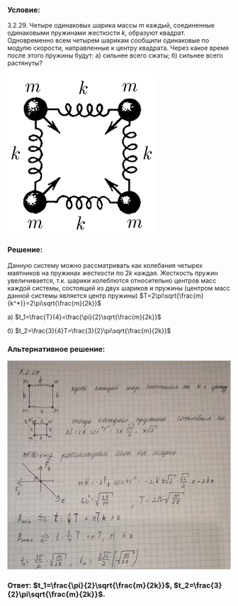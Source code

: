 ###  Условие:

$3.2.29.$ Четыре одинаковых шарика массы $m$ каждый, соединенные одинаковыми пружинами жесткости $k$, образуют квадрат. Одновременно всем четырем шарикам сообщили одинаковые по модулю скорости, направленные к центру квадрата. Через какое время после этого пружины будут: а) сильнее всего сжаты; б) сильнее всего растянуты?

![|332x362, 67%](../../img/3.2.29/3.2.29.png)

###  Решение:

Данную систему можно рассматривать как колебания четырех маятников на пружинах жесткости по $2k$ каждая. Жесткость пружин увеличивается, т.к. шарики колеблются относительно центров масс каждой системы, состоящей из двух шариков и пружины (центром масс данной системы является центр пружины) $T=2\pi\sqrt{\frac{m}{k^*}}=2\pi\sqrt{\frac{m}{2k}}$

а) $t_1=\frac{T}{4}=\frac{\pi}{2}\sqrt{\frac{m}{2k}}$

б) $t_2=\frac{3}{4}T=\frac{3}{2}\pi\sqrt{\frac{m}{2k}}$

###  Альтернативное решение:

![|892x832, 67%](../../img/3.2.29/01.jpg)

###  Ответ: $t_1=\frac{\pi}{2}\sqrt{\frac{m}{2k}}$, $t_2=\frac{3}{2}\pi\sqrt{\frac{m}{2k}}$.